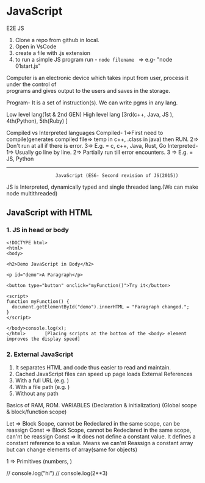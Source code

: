 # JavaScript
E2E JS

1. Clone a repo from github in local.
2. Open in VsCode
3. create a file with .js extension
4. to run a simple JS program run - `node filename ` => e.g- "node 01start.js"


Computer is an electronic device which takes input from user, process it under the control of  
programs and gives output to the users and saves in the storage.

Program- It is a set of instruction(s). We can write pgms in any lang.

Low level lang(1st & 2nd GEN)
High level lang [3rd(c++, Java, JS ), 4th(Python), 5th(Ruby) ] 

Compiled vs Interpreted languages
Compiled- 1=>First need to compile(generates compiled file=> temp in c++, .class in java) then RUN.
          2=> Don't run at all if there is error.
          3=> E.g. = c, c++, Java, Rust, Go
Interpreted- 1=> Usually go line by line.
            2=> Partially run till error encounters.
            3 => E.g. = JS, Python

-----------------------------------------------------------------------------------------------------


                      JavaScript (ES6- Second revision of JS(2015))
JS is Interpreted, dynamically typed and single threaded lang.(We can make node multithreaded)


## JavaScript with HTML

### 1. JS in head or body

```
<!DOCTYPE html>    
<html>
<body>

<h2>Demo JavaScript in Body</h2>

<p id="demo">A Paragraph</p>

<button type="button" onclick="myFunction()">Try it</button>

<script>
function myFunction() {
  document.getElementById("demo").innerHTML = "Paragraph changed.";
}
</script>

</body>console.log(x);
</html>       [Placing scripts at the bottom of the <body> element improves the display speed]
```

### 2. External JavaScript
1. It separates HTML and code thus easier to read and maintain.
2. Cached JavaScript files can speed up page loads
External References 
1. With a full URL (e.g. <script src="https://www.w3schools.com/js/myScript.js"></script> )
2. With a file path (e.g. <script src="/jsLogic/myScript.js"></script>)
3. Without any path











Basics of RAM, ROM.
VARIABLES (Declaration & initialization) (Global scope & block/function scope)

Let => Block Scope, cannot be Redeclared in the same scope, can be reassign
Const => Block Scope, cannot be Redeclared in the same scope, can'nt be reassign
Const => It does not define a constant value. It defines a constant reference to a value.
Means we can'nt Reassign a constant array but can change elements of array(same for objects)



1 => Primitives (numbers, )



// console.log("hi")
// console.log(2**3)